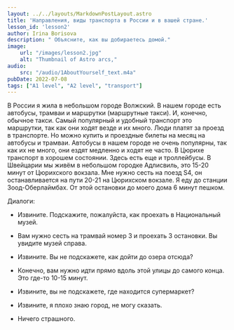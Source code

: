 ```yaml
---
layout: ../../layouts/MarkdownPostLayout.astro
title: 'Направления, виды транспорта в России и в вашей стране.'
lesson_id: 'lesson2'
author: Irina Borisova
description: " Объясните, как вы добираетесь домой."
image: 
    url: "/images/lesson2.jpg"
    alt: "Thumbnail of Astro arcs,"
audio:
    src: "/audio/1AboutYourself_text.m4a"
pubDate: 2022-07-08
tags: ["A1 level", "A2 level", "transport"]
---
```

В России я жила в небольшом городе Волжский. В нашем городе есть автобусы, трамваи и маршрутки (маршрутные такси). И, конечно, обычное такси. Самый популярный и удобный транспорт это маршрутки, так как они ходят везде и их много. Люди платят за проезд в транспорте. Но можно купить и проездные билеты на месяц на автобусы и трамваи. Автобусы в нашем городе не очень популярны, так как их не много, они ездят медленно и ходят не часто. 
В Цюрихе транспорт в хорошем состоянии. Здесь есть еще и троллейбусы.
В Швейцарии мы живём в небольшом городке Адлисвиль, это 15-20 минут от Цюрихского вокзала. Мне нужно сесть на поезд S4, он останавливается на пути 20-21 на Цюрихском вокзале. Я еду до станции Зоод-Оберлаймбах. От этой остановки до моего дома 6 минут пешком.

Диалоги:

- Извините. Подскажите, пожалуйста, как проехать в Национальный музей.
- Вам нужно сесть на трамвай номер 3 и проехать 3 остановки. Вы увидите музей справа.

- Извините. Вы не подскажете, как дойти до озера отсюда?
- Конечно, вам нужно идти прямо вдоль этой улицы до самого конца. Это где-то 10-15 минут. 

- Извините, вы не подскажете, где находится супермаркет?
- Извините, я плохо знаю город, не могу сказать.
- Ничего страшного.
